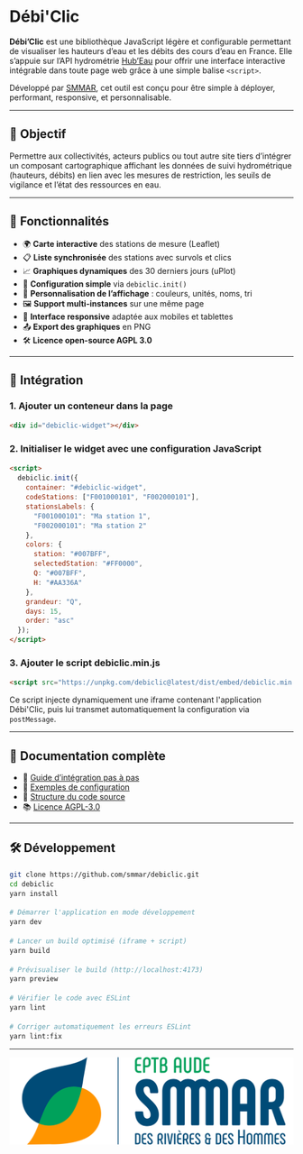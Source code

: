 # Débi'Clic

**Débi’Clic** est une bibliothèque JavaScript légère et configurable permettant de visualiser les hauteurs d’eau et les débits des cours d’eau en France. Elle s’appuie sur l’API hydrométrie [Hub’Eau](https://hubeau.eaufrance.fr/) pour offrir une interface interactive intégrable dans toute page web grâce à une simple balise `<script>`.

Développé par [SMMAR](https://www.smmar.fr/), cet outil est conçu pour être simple à déployer, performant, responsive, et personnalisable.

---

## 🎯 Objectif

Permettre aux collectivités, acteurs publics ou tout autre site tiers d’intégrer un composant cartographique affichant les données de suivi hydrométrique (hauteurs, débits) en lien avec les mesures de restriction, les seuils de vigilance et l’état des ressources en eau.

---

## 🚀 Fonctionnalités

- 🌍 **Carte interactive** des stations de mesure (Leaflet)
- 📋 **Liste synchronisée** des stations avec survols et clics
- 📈 **Graphiques dynamiques** des 30 derniers jours (uPlot)
- 🧩 **Configuration simple** via `debiclic.init()`
- 🎨 **Personnalisation de l’affichage** : couleurs, unités, noms, tri
- 🖼️ **Support multi-instances** sur une même page
- 📱 **Interface responsive** adaptée aux mobiles et tablettes
- 📤 **Export des graphiques** en PNG
- 🛠️ **Licence open-source AGPL 3.0**

---

## 🔧 Intégration

### 1. Ajouter un conteneur dans la page

```html
<div id="debiclic-widget"></div>
```

### 2. Initialiser le widget avec une configuration JavaScript

```html
<script>
  debiclic.init({
    container: "#debiclic-widget",
    codeStations: ["F001000101", "F002000101"],
    stationsLabels: {
      "F001000101": "Ma station 1",
      "F002000101": "Ma station 2"
    },
    colors: {
      station: "#007BFF",
      selectedStation: "#FF0000",
      Q: "#007BFF",
      H: "#AA336A"
    },
    grandeur: "Q",
    days: 15,
    order: "asc"
  });
</script>
```

### 3. Ajouter le script debiclic.min.js

```html
<script src="https://unpkg.com/debiclic@latest/dist/embed/debiclic.min.js"></script>
```

Ce script injecte dynamiquement une iframe contenant l'application Débi'Clic, puis lui transmet automatiquement la configuration via `postMessage`.

---

## 📘 Documentation complète

- 📄 [Guide d’intégration pas à pas](./docs/integration.md)
- 🧪 [Exemples de configuration](./examples)
- 🧱 [Structure du code source](./src)
- 📚 [Licence AGPL-3.0](./LICENSE)

---

## 🛠️ Développement

```bash
git clone https://github.com/smmar/debiclic.git
cd debiclic
yarn install

# Démarrer l'application en mode développement
yarn dev

# Lancer un build optimisé (iframe + script)
yarn build

# Prévisualiser le build (http://localhost:4173)
yarn preview

# Vérifier le code avec ESLint
yarn lint

# Corriger automatiquement les erreurs ESLint
yarn lint:fix
```

---

![SMMAR](./assets/smmar-logo.png)
